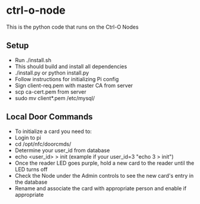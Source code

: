 ctrl-o-node
===========

This is the python code that runs on the Ctrl-O Nodes

## Setup


* Run ./install.sh
 * This should build and install all dependencies
* ./install.py or python install.py
 * Follow instructions for initializing Pi config
* Sign client-req.pem with master CA from server
* scp ca-cert.pem from server
* sudo mv client*.pem /etc/mysql/

## Local Door Commands

* To initialize a card you need to:
 * Login to pi
 * cd /opt/nfc/doorcmds/
 * Determine your user_id from database
 * echo <user_id> > init (example if your user_id=3 "echo 3 > init")
 * Once the reader LED goes purple, hold a new card to the reader until the LED turns off
 * Check the Node under the Admin controls to see the new card's entry in the database
 * Rename and associate the card with appropriate person and enable if appropriate